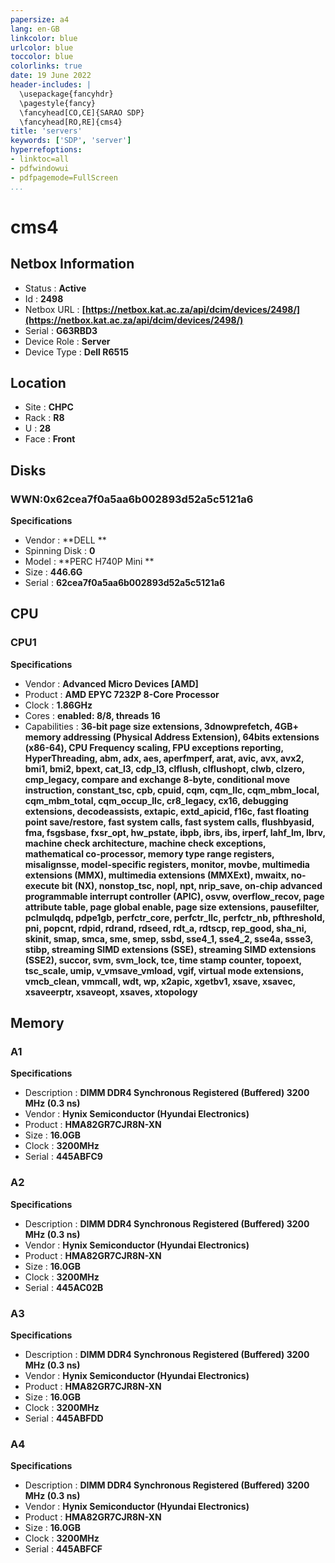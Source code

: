 ```yaml
---
papersize: a4
lang: en-GB
linkcolor: blue
urlcolor: blue
toccolor: blue
colorlinks: true
date: 19 June 2022
header-includes: |
  \usepackage{fancyhdr}
  \pagestyle{fancy}
  \fancyhead[CO,CE]{SARAO SDP}
  \fancyhead[RO,RE]{cms4}
title: 'servers'
keywords: ['SDP', 'server']
hyperrefoptions:
- linktoc=all
- pdfwindowui
- pdfpagemode=FullScreen
...
```

# cms4

## Netbox Information


- Status : **Active**
- Id : **2498**
- Netbox URL : **[https://netbox.kat.ac.za/api/dcim/devices/2498/](https://netbox.kat.ac.za/api/dcim/devices/2498/)**
- Serial : **G63RBD3**
- Device Role : **Server**
- Device Type : **Dell R6515**

## Location


- Site : **CHPC**
- Rack : **R8**
- U : **28**
- Face : **Front**

## Disks

### WWN:0x62cea7f0a5aa6b002893d52a5c5121a6


**Specifications**

- Vendor : **DELL    **
- Spinning Disk : **0**
- Model : **PERC H740P Mini **
- Size : **446.6G**
- Serial : **62cea7f0a5aa6b002893d52a5c5121a6**

## CPU

### CPU1


**Specifications**

- Vendor : **Advanced Micro Devices [AMD]**
- Product : **AMD EPYC 7232P 8-Core Processor**
- Clock : **1.86GHz**
- Cores : **enabled: 8/8, threads 16**
- Capabilities : **36-bit page size extensions, 3dnowprefetch, 4GB+ memory addressing (Physical Address Extension), 64bits extensions (x86-64), CPU Frequency scaling, FPU exceptions reporting, HyperThreading, abm, adx, aes, aperfmperf, arat, avic, avx, avx2, bmi1, bmi2, bpext, cat_l3, cdp_l3, clflush, clflushopt, clwb, clzero, cmp_legacy, compare and exchange 8-byte, conditional move instruction, constant_tsc, cpb, cpuid, cqm, cqm_llc, cqm_mbm_local, cqm_mbm_total, cqm_occup_llc, cr8_legacy, cx16, debugging extensions, decodeassists, extapic, extd_apicid, f16c, fast floating point save/restore, fast system calls, fast system calls, flushbyasid, fma, fsgsbase, fxsr_opt, hw_pstate, ibpb, ibrs, ibs, irperf, lahf_lm, lbrv, machine check architecture, machine check exceptions, mathematical co-processor, memory type range registers, misalignsse, model-specific registers, monitor, movbe, multimedia extensions (MMX), multimedia extensions (MMXExt), mwaitx, no-execute bit (NX), nonstop_tsc, nopl, npt, nrip_save, on-chip advanced programmable interrupt controller (APIC), osvw, overflow_recov, page attribute table, page global enable, page size extensions, pausefilter, pclmulqdq, pdpe1gb, perfctr_core, perfctr_llc, perfctr_nb, pfthreshold, pni, popcnt, rdpid, rdrand, rdseed, rdt_a, rdtscp, rep_good, sha_ni, skinit, smap, smca, sme, smep, ssbd, sse4_1, sse4_2, sse4a, ssse3, stibp, streaming SIMD extensions (SSE), streaming SIMD extensions (SSE2), succor, svm, svm_lock, tce, time stamp counter, topoext, tsc_scale, umip, v_vmsave_vmload, vgif, virtual mode extensions, vmcb_clean, vmmcall, wdt, wp, x2apic, xgetbv1, xsave, xsavec, xsaveerptr, xsaveopt, xsaves, xtopology**

## Memory

### A1


**Specifications**

- Description : **DIMM DDR4 Synchronous Registered (Buffered) 3200 MHz (0.3 ns)**
- Vendor : **Hynix Semiconductor (Hyundai Electronics)**
- Product : **HMA82GR7CJR8N-XN**
- Size : **16.0GB**
- Clock : **3200MHz**
- Serial : **445ABFC9**

### A2


**Specifications**

- Description : **DIMM DDR4 Synchronous Registered (Buffered) 3200 MHz (0.3 ns)**
- Vendor : **Hynix Semiconductor (Hyundai Electronics)**
- Product : **HMA82GR7CJR8N-XN**
- Size : **16.0GB**
- Clock : **3200MHz**
- Serial : **445AC02B**

### A3


**Specifications**

- Description : **DIMM DDR4 Synchronous Registered (Buffered) 3200 MHz (0.3 ns)**
- Vendor : **Hynix Semiconductor (Hyundai Electronics)**
- Product : **HMA82GR7CJR8N-XN**
- Size : **16.0GB**
- Clock : **3200MHz**
- Serial : **445ABFDD**

### A4


**Specifications**

- Description : **DIMM DDR4 Synchronous Registered (Buffered) 3200 MHz (0.3 ns)**
- Vendor : **Hynix Semiconductor (Hyundai Electronics)**
- Product : **HMA82GR7CJR8N-XN**
- Size : **16.0GB**
- Clock : **3200MHz**
- Serial : **445ABFCF**

